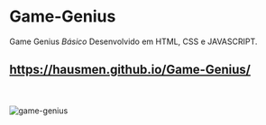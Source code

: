 # Game-Genius
Game Genius *Básico* Desenvolvido em HTML, CSS e JAVASCRIPT. 
## https://hausmen.github.io/Game-Genius/
<br/><br/>
![game-genius](https://user-images.githubusercontent.com/86447672/145102593-1e837518-8a58-4698-b790-f32609327349.JPG)
